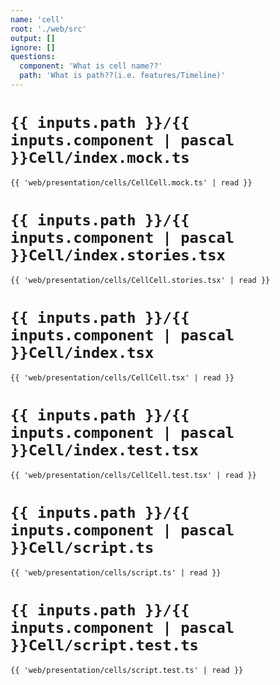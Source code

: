 ```yaml
---
name: 'cell'
root: './web/src'
output: []
ignore: []
questions:
  component: 'What is cell name??'
  path: 'What is path??(i.e. features/Timeline)'
---
```


# `{{ inputs.path }}/{{ inputs.component | pascal }}Cell/index.mock.ts`
```tsx
{{ 'web/presentation/cells/CellCell.mock.ts' | read }}
```

# `{{ inputs.path }}/{{ inputs.component | pascal }}Cell/index.stories.tsx`
```tsx
{{ 'web/presentation/cells/CellCell.stories.tsx' | read }}
```

# `{{ inputs.path }}/{{ inputs.component | pascal }}Cell/index.tsx`
```tsx
{{ 'web/presentation/cells/CellCell.tsx' | read }}
```

# `{{ inputs.path }}/{{ inputs.component | pascal }}Cell/index.test.tsx`
```tsx
{{ 'web/presentation/cells/CellCell.test.tsx' | read }}
```

# `{{ inputs.path }}/{{ inputs.component | pascal }}Cell/script.ts`
```tsx
{{ 'web/presentation/cells/script.ts' | read }}
```

# `{{ inputs.path }}/{{ inputs.component | pascal }}Cell/script.test.ts`
```tsx
{{ 'web/presentation/cells/script.test.ts' | read }}
```
